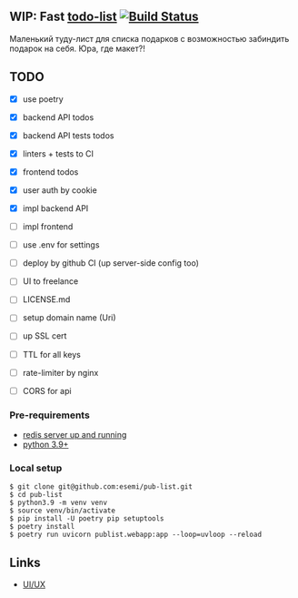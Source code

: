 WIP: Fast [todo-list](https://publist.esemi.ru/) [![Build Status](https://travis-ci.org/esemi/pub-list.svg?branch=master)](https://travis-ci.org/esemi/pub-list)
---

Маленький туду-лист для списка подарков с возможностью забиндить подарок на себя. Юра, где макет?!

TODO
---
- [x] use poetry
- [x] backend API todos
- [x] backend API tests todos
- [x] linters + tests to CI
- [x] frontend todos
- [x] user auth by cookie
- [x] impl backend API
- [ ] impl frontend
- [ ] use .env for settings
- [ ] deploy by github CI (up server-side config too)
- [ ] UI to freelance
- [ ] LICENSE.md
- [ ] setup domain name (Uri)
- [ ] up SSL cert
- [ ] TTL for all keys
- [ ] rate-limiter by nginx
- [ ] CORS for api


### Pre-requirements
- [redis server up and running](https://redis.io/docs/getting-started/installation/)
- [python 3.9+](https://www.python.org/downloads/)

### Local setup
```shell
$ git clone git@github.com:esemi/pub-list.git
$ cd pub-list
$ python3.9 -m venv venv
$ source venv/bin/activate
$ pip install -U poetry pip setuptools
$ poetry install
$ poetry run uvicorn publist.webapp:app --loop=uvloop --reload
```

Links
---
- [UI/UX](https://www.figma.com/file/z1taXmL6mSvkDak4I6eXRm/todo-list?node-id=90%3A410)
